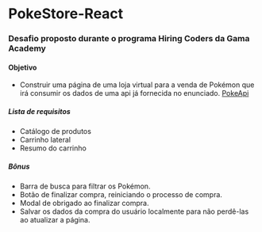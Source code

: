 # PokeStore-React
### Desafio proposto durante o programa Hiring Coders da Gama Academy

#### Objetivo
* Construir uma página de uma loja virtual para a venda de Pokémon que irá consumir os dados de uma api já fornecida no enunciado.
[PokeApi](https://pokeapi.co/)

##### Lista de requisitos

* Catálogo de produtos 
* Carrinho lateral
* Resumo do carrinho

##### Bônus

* Barra de busca para filtrar os Pokémon.
* Botão de finalizar compra, reiniciando o processo de compra.
* Modal de obrigado ao finalizar compra.
* Salvar os dados da compra do usuário localmente para não perdê-las ao atualizar a página.


